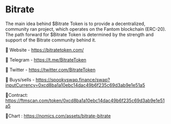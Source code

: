 # Bitrate

The main idea behind $Bitrate Token is to provide a decentralized, community ran project, which operates on the Fantom blockchain (ERC-20). The path forward for $Bitrate Token is determined by the strength and support of the Bitrate community behind it.

🔷 Website - https://bitratetoken.com/

🔷 Telegram - https://t.me/BitrateToken

🔷 Twitter - https://twitter.com/BitrateToken

🔷 Buys/sells - https://spookyswap.finance/swap?inputCurrency=0xcd8ba1a10ebc14dac49b6f235c69d3ab9e1e51a5

🔷Contract:  https://ftmscan.com/token/0xcd8ba1a10ebc14dac49b6f235c69d3ab9e1e51a5

🔷Chart : https://nomics.com/assets/bitrate-bitrate

